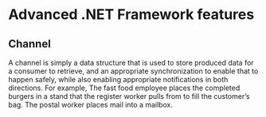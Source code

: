 # Advanced .NET Framework features

## Channel

A channel is simply a data structure that is used to store produced data for a consumer to retrieve, and an appropriate synchronization to enable that to happen safely, while also enabling appropriate notifications in both directions. For example, The fast food employee places the completed burgers in a stand that the register worker pulls from to fill the customer’s bag. The postal worker places mail into a mailbox.
